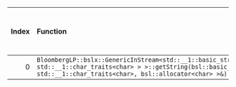 |   Index | Function                                                                                                                                                                                      |   Difference in number of lines |   Function size difference in bytes | Disassembly                                                             |   Number of lines in assumed build | Number of bytes in assumed build   |   Number of lines in ignored build | Number of bytes in ignored build   |
|--------:|:----------------------------------------------------------------------------------------------------------------------------------------------------------------------------------------------|--------------------------------:|------------------------------------:|:------------------------------------------------------------------------|-----------------------------------:|:-----------------------------------|-----------------------------------:|:-----------------------------------|
|       0 | `BloombergLP::bslx::GenericInStream<std::__1::basic_streambuf<char, std::__1::char_traits<char> > >::getString(bsl::basic_string<char, std::__1::char_traits<char>, bsl::allocator<char> >&)` |                               5 |                                  16 | [Assumed](0.assume.s.txt), [Ignored](0.none.s.txt), [Diff](0.diff.html) |                                672 | 4,213,104                          |                                656 | 4,213,104                          |